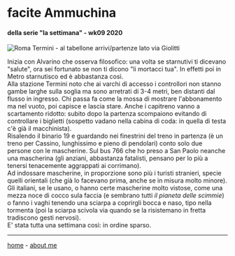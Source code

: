 # facite Ammuchina 
#### della serie "la settimana" - wk09 2020  

![](https://drive.google.com/uc?id=14jPV9KmSwVnFTcESYbIXY9WO8wvgZ-TB "Roma Termini - al tabellone arrivi/partenze lato via Giolitti")   

Inizia con Alvarino che osserva filosofico: una volta se starnutivi ti dicevano "salute", ora sei fortunato se non ti dicono "li mortacci tua". In effetti poi in Metro starnutisco ed è abbastanza così.   
Alla stazione Termini noto che ai varchi di accesso i controllori non stanno gambe larghe sulla soglia ma sono arretrati di 3-4 metri, ben distanti dal flusso in ingresso. Chi passa fa come la mossa di mostrare l'abbonamento ma nel vuoto, poi capisce e lascia stare. Anche i capitreno vanno a scartamento ridotto: subito dopo la partenza scompaiono evitando di controllare i biglietti (sospetto vadano nella cabina di coda: in quella di testa c'è già il macchinista).    
Risalendo il binario 19 e guardando nei finestrini del treno in partenza (è un treno per Cassino, lunghissimo e pieno di pendolari) conto solo due persone con le mascherine. Sul bus 766 che ho preso a San Paolo neanche una mascherina (gli anziani, abbastanza fatalisti, pensano per lo più a tenersi tenacemente aggrappati ai corrimano).  
Ad indossare mascherine, in proporzione sono più i turisti stranieri, specie quelli orientali (che già lo facevano prima, anche se in misura molto minore). Gli italiani, se le usano, o hanno certe mascherine molto vistose, come una mezza noce di cocco sula faccia (e sembrano tutti *il pianeta delle scimmie*) o fanno i vaghi tenendo una sciarpa a coprirgli bocca e naso, tipo nella tormenta (poi la sciarpa scivola via quando se la risistemano in fretta tradiscono gesti nervosi).   
E' stata tutta una settimana così: in ordine sparso. 

---  
[home](/index.md) - [about me](/aboutme.md)  
